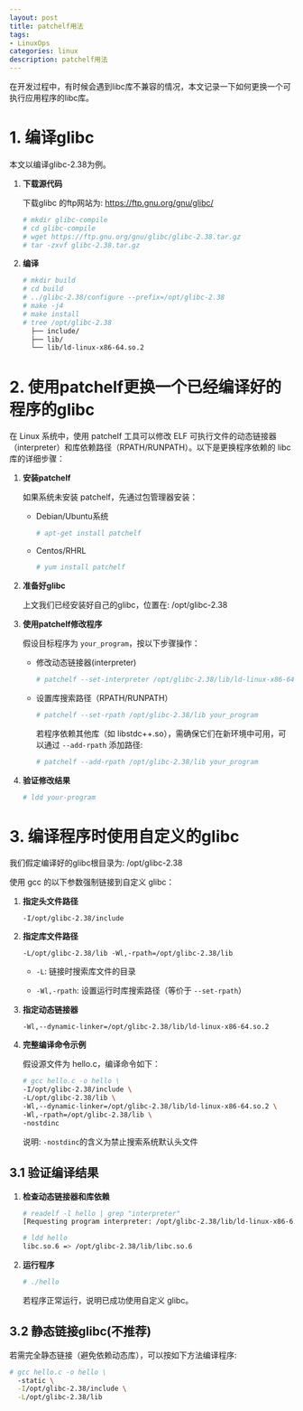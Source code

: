 ```yaml
---
layout: post
title: patchelf用法
tags:
- LinuxOps
categories: linux
description: patchelf用法
---
```


在开发过程中，有时候会遇到libc库不兼容的情况，本文记录一下如何更换一个可执行应用程序的libc库。


<!-- more -->

# 1. 编译glibc

本文以编译glibc-2.38为例。


1. **下载源代码**

    下载glibc 的ftp网站为: https://ftp.gnu.org/gnu/glibc/
    ```bash
    # mkdir glibc-compile
    # cd glibc-compile
    # wget https://ftp.gnu.org/gnu/glibc/glibc-2.38.tar.gz
    # tar -zxvf glibc-2.38.tar.gz
    ```

1. **编译**

    ```bash
    # mkdir build
    # cd build
    # ../glibc-2.38/configure --prefix=/opt/glibc-2.38 
    # make -j4
    # make install
    # tree /opt/glibc-2.38
      ├── include/    
      ├── lib/        
      └── lib/ld-linux-x86-64.so.2  
    ```

# 2. 使用patchelf更换一个已经编译好的程序的glibc

在 Linux 系统中，使用 patchelf 工具可以修改 ELF 可执行文件的动态链接器（interpreter）和库依赖路径（RPATH/RUNPATH）。以下是更换程序依赖的 libc 库的详细步骤：


1. **安装patchelf**

    如果系统未安装 patchelf，先通过包管理器安装：

    - Debian/Ubuntu系统
      ```bash
      # apt-get install patchelf
      ```

    - Centos/RHRL
      ```bash
      # yum install patchelf
      ```

1. **准备好glibc**

    上文我们已经安装好自己的glibc，位置在: /opt/glibc-2.38

1. **使用patchelf修改程序**

    假设目标程序为 `your_program`，按以下步骤操作：

    - 修改动态链接器(interpreter)

      ```bash
      # patchelf --set-interpreter /opt/glibc-2.38/lib/ld-linux-x86-64.so.2 your_program
      ```

    - 设置库搜索路径（RPATH/RUNPATH）

      ```bash
      # patchelf --set-rpath /opt/glibc-2.38/lib your_program
      ```

      若程序依赖其他库（如 libstdc++.so），需确保它们在新环境中可用，可以通过 `--add-rpath` 添加路径:

      ```bash
      # patchelf --add-rpath /opt/glibc-2.38/lib your_program
      ```

1. **验证修改结果**

    ```bash
    # ldd your-program
    ```

# 3. 编译程序时使用自定义的glibc

我们假定编译好的glibc根目录为: /opt/glibc-2.38

使用 gcc 的以下参数强制链接到自定义 glibc：

1. **指定头文件路径**

    ```text
    -I/opt/glibc-2.38/include 
    ```

1. **指定库文件路径**

    ```text
    -L/opt/glibc-2.38/lib -Wl,-rpath=/opt/glibc-2.38/lib
    ```

    - `-L`: 链接时搜索库文件的目录

    - `-Wl,-rpath`: 设置运行时库搜索路径（等价于 `--set-rpath`）

1. **指定动态链接器**

    ```text
    -Wl,--dynamic-linker=/opt/glibc-2.38/lib/ld-linux-x86-64.so.2
    ```

1. **完整编译命令示例**

    假设源文件为 hello.c，编译命令如下：

    ```bash
    # gcc hello.c -o hello \
    -I/opt/glibc-2.38/include \
    -L/opt/glibc-2.38/lib \
    -Wl,--dynamic-linker=/opt/glibc-2.38/lib/ld-linux-x86-64.so.2 \
    -Wl,-rpath=/opt/glibc-2.38/lib \
    -nostdinc
    ```

    说明: `-nostdinc`的含义为禁止搜索系统默认头文件

## 3.1 验证编译结果

1. **检查动态链接器和库依赖**

    ```bash
    # readelf -l hello | grep "interpreter"
    [Requesting program interpreter: /opt/glibc-2.38/lib/ld-linux-x86-64.so.2]

    # ldd hello
    libc.so.6 => /opt/glibc-2.38/lib/libc.so.6
    ```

1. **运行程序**

    ```bash
    # ./hello
    ```
    若程序正常运行，说明已成功使用自定义 glibc。


## 3.2 静态链接glibc(不推荐)

若需完全静态链接（避免依赖动态库），可以按如下方法编译程序:

```bash
# gcc hello.c -o hello \
  -static \
  -I/opt/glibc-2.38/include \
  -L/opt/glibc-2.38/lib
```


<br />
<br />
<br />





